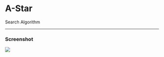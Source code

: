 A-Star
======

Search Algorithm

<hr>

### Screenshot

<img src="http://upload7.ir/images/43625457233512077375.png">
